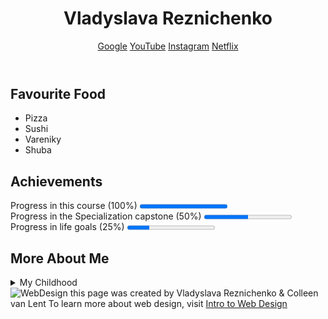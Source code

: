 
<!DOCTYPE html>
<html lang="en">
<head>
    <meta charset="UTF-8">
    <meta name="viewport" content="width=device-width, initial-scale=1.0">
</head>
<body>
<header>
    <h1>Vladyslava Reznichenko</h1>
    <nav>
        <a href="https://www.google.com/">Google</a>
        <a href="https://www.youtube.com/">YouTube</a>
        <a href="https://www.instagram.com/">Instagram</a>
        <a href="https://www.netflix.com/">Netflix</a>
    </nav>
</header>
<section>
    <h2>Favourite Food</h2>
    <ul>
        <li>Pizza</li>
        <li>Sushi</li>
        <li>Vareniky</li>
        <li>Shuba</li>
    </ul>
</section>
<section>
    <h2>Achievements</h2>
    Progress in this course (100%)
    <progress value="100" max="100"></progress>
    <br>
    Progress in the Specialization capstone (50%)
    <progress value="50" max="100"></progress>
    <br>
    Progress in life goals (25%)
    <progress value="25" max="100"></progress>

</section>
<section>
    <h2>More About Me</h2>
    <details>
        <summary>My Childhood</summary>I grew up in the city of Sumy, Ukraine. I really miss my carefree childhood without war.
    </details>
</section>
<footer>
    <img src="http://www.intro-webdesign.com/images/newlogo.png" alt="WebDesign">
    this page was created by Vladyslava Reznichenko & Colleen van Lent
    To learn more about web design, visit
    <a href="http://www.intro-webdesign.com/">Intro to Web Design</a>
</footer>
    
</body>
</html>
